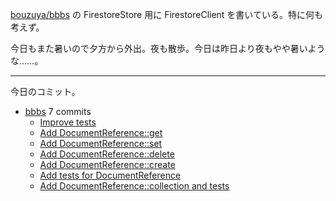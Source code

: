 [bouzuya/bbbs] の FirestoreStore 用に FirestoreClient を書いている。特に何も考えず。

今日もまた暑いので夕方から外出。夜も散歩。今日は昨日より夜もやや暑いような……。

---

今日のコミット。

- [bbbs](https://github.com/bouzuya/bbbs) 7 commits
  - [Improve tests](https://github.com/bouzuya/bbbs/commit/1d52742b14163c5e8a42de0ee0d733c16d476bab)
  - [Add DocumentReference::get](https://github.com/bouzuya/bbbs/commit/6df905588e9c18ed2f90cfbac0d88c2b8a98690d)
  - [Add DocumentReference::set](https://github.com/bouzuya/bbbs/commit/0aa6ac92d828ab5c450176262cecf323f3e9d017)
  - [Add DocumentReference::delete](https://github.com/bouzuya/bbbs/commit/739e44ec7a972b0d6b55906149bb925d58a88ef2)
  - [Add DocumentReference::create](https://github.com/bouzuya/bbbs/commit/bfad49957de09f3bc91d165daf523d43e50c089e)
  - [Add tests for DocumentReference](https://github.com/bouzuya/bbbs/commit/ece20e5593c4c1a646f0696ad8234f2ee67d8994)
  - [Add DocumentReference::collection and tests](https://github.com/bouzuya/bbbs/commit/5afff5cbb1bfe6a9812376f26cb9d06ae9c0b378)

[bouzuya/bbbs]: https://github.com/bouzuya/bbbs
